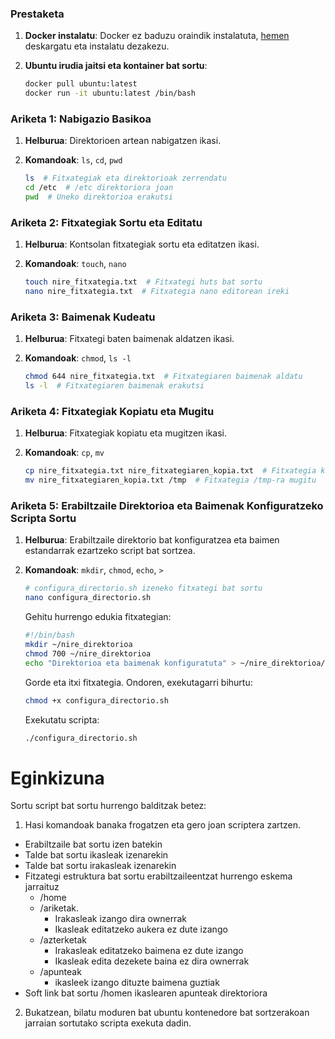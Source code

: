 ### Prestaketa

1. **Docker instalatu**: Docker ez baduzu oraindik instalatuta, [hemen](https://www.docker.com/products/docker-desktop) deskargatu eta instalatu dezakezu.

2. **Ubuntu irudia jaitsi eta kontainer bat sortu**:
    ```bash
    docker pull ubuntu:latest
    docker run -it ubuntu:latest /bin/bash
    ```

### Ariketa 1: Nabigazio Basikoa

1. **Helburua**: Direktorioen artean nabigatzen ikasi.
2. **Komandoak**: `ls`, `cd`, `pwd`

    ```bash
    ls  # Fitxategiak eta direktorioak zerrendatu
    cd /etc  # /etc direktoriora joan
    pwd  # Uneko direktorioa erakutsi
    ```

### Ariketa 2: Fitxategiak Sortu eta Editatu

1. **Helburua**: Kontsolan fitxategiak sortu eta editatzen ikasi.
2. **Komandoak**: `touch`, `nano`

    ```bash
    touch nire_fitxategia.txt  # Fitxategi huts bat sortu
    nano nire_fitxategia.txt  # Fitxategia nano editorean ireki
    ```

### Ariketa 3: Baimenak Kudeatu

1. **Helburua**: Fitxategi baten baimenak aldatzen ikasi.
2. **Komandoak**: `chmod`, `ls -l`

    ```bash
    chmod 644 nire_fitxategia.txt  # Fitxategiaren baimenak aldatu
    ls -l  # Fitxategiaren baimenak erakutsi
    ```

### Ariketa 4: Fitxategiak Kopiatu eta Mugitu

1. **Helburua**: Fitxategiak kopiatu eta mugitzen ikasi.
2. **Komandoak**: `cp`, `mv`

    ```bash
    cp nire_fitxategia.txt nire_fitxategiaren_kopia.txt  # Fitxategia kopiatu
    mv nire_fitxategiaren_kopia.txt /tmp  # Fitxategia /tmp-ra mugitu
    ```

### Ariketa 5: Erabiltzaile Direktorioa eta Baimenak Konfiguratzeko Scripta Sortu

1. **Helburua**: Erabiltzaile direktorio bat konfiguratzea eta baimen estandarrak ezartzeko script bat sortzea.
2. **Komandoak**: `mkdir`, `chmod`, `echo`, `>`

    ```bash
    # configura_directorio.sh izeneko fitxategi bat sortu
    nano configura_directorio.sh  
    ```

    Gehitu hurrengo edukia fitxategian:

    ```bash
    #!/bin/bash
    mkdir ~/nire_direktorioa
    chmod 700 ~/nire_direktorioa
    echo "Direktorioa eta baimenak konfiguratuta" > ~/nire_direktorioa/info.txt
    ```

    Gorde eta itxi fitxategia. Ondoren, exekutagarri bihurtu:

    ```bash
    chmod +x configura_directorio.sh
    ```

    Exekutatu scripta:

    ```bash
    ./configura_directorio.sh
    ```


# Eginkizuna

Sortu script bat sortu hurrengo balditzak betez:
 1. Hasi komandoak banaka frogatzen eta gero joan scriptera zartzen.
  - Erabiltzaile bat sortu izen batekin
  - Talde bat sortu ikasleak izenarekin
  - Talde bat sortu irakasleak izenarekin
  - Fitzategi estruktura bat sortu erabiltzaileentzat hurrengo eskema jarraituz
    - /home
    - /ariketak.
      - Irakasleak izango dira ownerrak
      - Ikasleak editatzeko aukera ez dute izango
    - /azterketak
      - Irakasleak editatzeko baimena ez dute izango
      - Ikasleak edita dezekete baina ez dira ownerrak
    - /apunteak
      - ikasleek izango dituzte baimena guztiak
  - Soft link bat sortu /homen ikaslearen apunteak direktoriora

2. Bukatzean, bilatu moduren bat ubuntu kontenedore bat sortzerakoan jarraian sortutako scripta exekuta dadin.